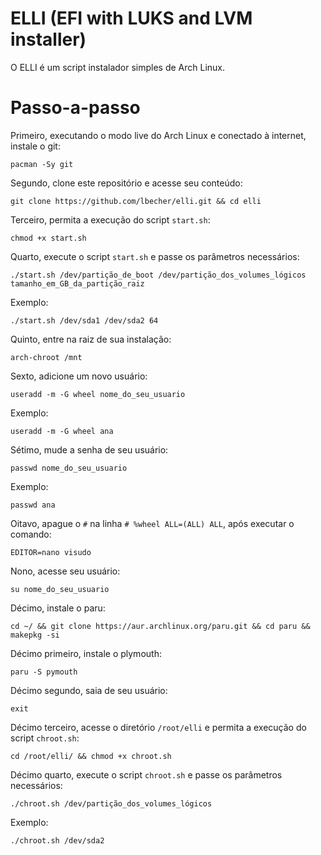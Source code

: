 # ELLI (EFI with LUKS and LVM installer)
O ELLI é um script instalador simples de Arch Linux.

# Passo-a-passo
Primeiro, executando o modo live do Arch Linux e conectado à internet, instale o git:
```
pacman -Sy git
```
Segundo, clone este repositório e acesse seu conteúdo:
```
git clone https://github.com/lbecher/elli.git && cd elli
```
Terceiro, permita a execução do script `start.sh`:
```
chmod +x start.sh
```
Quarto, execute o script `start.sh` e passe os parâmetros necessários:
```
./start.sh /dev/partição_de_boot /dev/partição_dos_volumes_lógicos tamanho_em_GB_da_partição_raiz
```
Exemplo:
```
./start.sh /dev/sda1 /dev/sda2 64
```
Quinto, entre na raiz de sua instalação:
```
arch-chroot /mnt
```
Sexto, adicione um novo usuário:
```
useradd -m -G wheel nome_do_seu_usuario
```
Exemplo:
```
useradd -m -G wheel ana
```
Sétimo, mude a senha de seu usuário:
```
passwd nome_do_seu_usuario
```
Exemplo:
```
passwd ana
```
Oitavo, apague o `#` na linha `# %wheel ALL=(ALL) ALL`, após executar o comando:
```
EDITOR=nano visudo
```
Nono, acesse seu usuário:
```
su nome_do_seu_usuario
```
Décimo, instale o paru:
```
cd ~/ && git clone https://aur.archlinux.org/paru.git && cd paru && makepkg -si
```
Décimo primeiro, instale o plymouth:
```
paru -S pymouth
```
Décimo segundo, saia de seu usuário:
```
exit
```
Décimo terceiro, acesse o diretório `/root/elli` e permita a execução do script `chroot.sh`:
```
cd /root/elli/ && chmod +x chroot.sh
```
Décimo quarto, execute o script `chroot.sh` e passe os parâmetros necessários:
```
./chroot.sh /dev/partição_dos_volumes_lógicos
```
Exemplo:
```
./chroot.sh /dev/sda2
```

